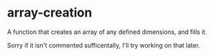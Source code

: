 # array-creation
A function that creates an array of any defined dimensions, and fills it.

Sorry if it isn't commented sufficentally, I'll try working on that later.
